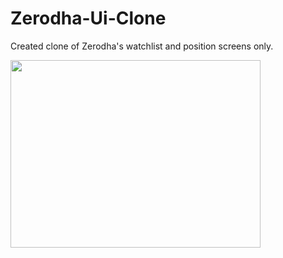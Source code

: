 # Zerodha-Ui-Clone
Created clone of Zerodha's watchlist and position screens only.

<img src="https://github.com/user-attachments/assets/a5239f04-ed75-42a4-92d1-939491a68bd6" width="400" height="300">
